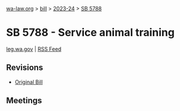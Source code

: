 [wa-law.org](/) > [bill](/bill/) > [2023-24](/bill/2023-24/) > [SB 5788](/bill/2023-24/sb/5788/)

# SB 5788 - Service animal training
[leg.wa.gov](https://app.leg.wa.gov/billsummary?BillNumber=5788&Year=2023&Initiative=false) | [RSS Feed](./rss.xml)

## Revisions
* [Original Bill](1/)

## Meetings